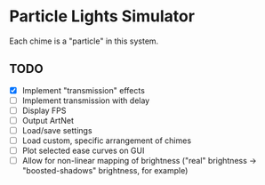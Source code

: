 # Particle Lights Simulator

Each chime is a "particle" in this system.

## TODO
- [x] Implement "transmission" effects
- [ ] Implement transmission with delay
- [ ] Display FPS
- [ ] Output ArtNet
- [ ] Load/save settings
- [ ] Load custom, specific arrangement of chimes
- [ ] Plot selected ease curves on GUI
- [ ] Allow for non-linear mapping of brightness ("real" brightness -> "boosted-shadows" brightness, for example)